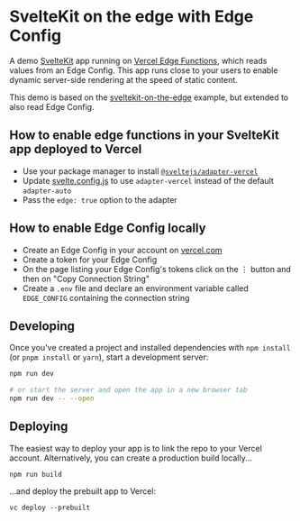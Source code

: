 # SvelteKit on the edge with Edge Config

A demo [SvelteKit](https://kit.svelte.dev) app running on [Vercel Edge Functions](https://vercel.com/features/edge-functions), which reads values from an Edge Config. This app runs close to your users to enable dynamic server-side rendering at the speed of static content.

This demo is based on the [sveltekit-on-the-edge](https://github.com/Rich-Harris/sveltekit-on-the-edge) example, but extended to also read Edge Config.

## How to enable edge functions in your SvelteKit app deployed to Vercel

- Use your package manager to install [`@sveltejs/adapter-vercel`](https://github.com/sveltejs/kit/tree/master/packages/adapter-vercel)
- Update [svelte.config.js](/svelte.config.js) to use `adapter-vercel` instead of the default `adapter-auto`
- Pass the `edge: true` option to the adapter

## How to enable Edge Config locally

- Create an Edge Config in your account on [vercel.com](https://vercel.com/)
- Create a token for your Edge Config
- On the page listing your Edge Config's tokens click on the ⋮ button and then on "Copy Connection String"
- Create a `.env` file and declare an environment variable called `EDGE_CONFIG` containing the connection string

## Developing

Once you've created a project and installed dependencies with `npm install` (or `pnpm install` or `yarn`), start a development server:

```bash
npm run dev

# or start the server and open the app in a new browser tab
npm run dev -- --open
```

## Deploying

The easiest way to deploy your app is to link the repo to your Vercel account. Alternatively, you can create a production build locally...

```
npm run build
```

...and deploy the prebuilt app to Vercel:

```
vc deploy --prebuilt
```
